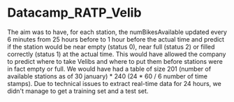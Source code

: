 # Datacamp_RATP_Velib

The aim was to have, for each station, the numBikesAvailable updated every 6 minutes from 25 hours before to 1 hour before the actual time and predict if the station would be near empty (status 0), near full (status 2) or filled correctly (status 1) at the actual time. This would have allowed the company to predict where to take Velibs and where to put them before stations were in fact empty or full.
We would have had a table of size 201 (number of available stations as of 30 january) * 240 (24 * 60 / 6 number of time stamps).
Due to technical issues to extract real-time data for 24 hours, we didn't manage to get a training set and a test set.
